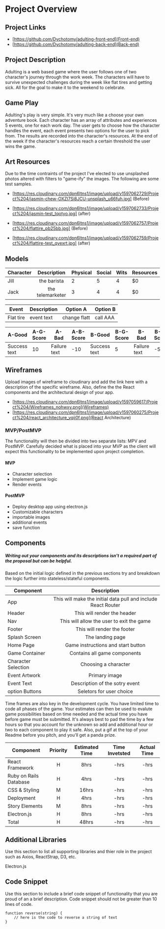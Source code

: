 # Project Overview

## Project Links

- [https://github.com/Dychotomy/adulting-front-end](Front-end)
- [https://github.com/Dychotomy/adulting-back-end](Back-end)

## Project Description

Adulting is a web based game where the user follows one of two character's journey through the work week. The characters will have to survive unexpected challenges during the week like flat tires and getting sick. All for the goal to make it to the weekend to celebrate.   


## Game Play

Adulting's play is very simple. It's very much like a choose your own adventure book. Each character has an array of attributes and experiences 5 events, one for each work day. The user gets to choose how the character handles the event, each event presents two options for the user to pick from. The results are recorded into the character's resources. At the end of the week if the character's resources reach a certain threshold the user wins the game.

## Art Resources

Due to the time contraints of the project I've elected to use unsplashed photos altered with filters to "game-ify" the images. The following are some test samples.

- [https://res.cloudinary.com/dpn6ltns1/image/upload/v1597062729/Project%204/jasmin-chew-OXZI7Si8JCU-unsplash_u66fuh.jpg] (Before)
- [https://res.cloudinary.com/dpn6ltns1/image/upload/v1597062733/Project%204/jasmin-test_tqotyo.jpg] (after)

- [https://res.cloudinary.com/dpn6ltns1/image/upload/v1597062757/Project%204/flattire_pb25bb.jpg] (Before)
- [https://res.cloudinary.com/dpn6ltns1/image/upload/v1597062759/Project%204/flattire-test_qyexrt.jpg] (after)


## Models

| Character | Description | Physical | Social | Wits | Resources
| --- | :---: | --- | --- | --- | --- |
| Jill | the barista | 2 | 5 | 4 | $0 
| Jack | the telemarketer | 3 | 4 | 4 | $0 


| Event | Description | Option A | Option B |
| --- | --- | --- | --- |
| Flat tire | event text | change flatt | call AAA |

| A-Good |A-G-Score| A-Bad |A-B-Score| B-Good |B-G-Score| B-Bad |B-B-Score| Event_id
| --- | --- | --- | --- | --- | --- | --- | --- | --- |
| Success text | 10 | Failure text | -10 |Success text| 5 | Failure text | -5 | 1


## Wireframes

Upload images of wireframe to cloudinary and add the link here with a description of the specific wireframe. Also, define the the React components and the architectural design of your app.

- [https://res.cloudinary.com/dpn6ltns1/image/upload/v1597059617/Project%204/Wireframes_nohwxy.png](Wireframes)
- [https://res.cloudinary.com/dpn6ltns1/image/upload/v1597060275/Project%204/react_architecture_vqii0f.png](React Architecture)


### MVP/PostMVP 

The functionality will then be divided into two separate lists: MPV and PostMVP.  Carefully decided what is placed into your MVP as the client will expect this functionality to be implemented upon project completion.  


#### MVP 
- Character selection 
- Implement game logic
- Render events

#### PostMVP 

- Deploy desktop app using electron.js
- Customizable characters
- importable images
- additional events
- save function

## Components
##### Writing out your components and its descriptions isn't a required part of the proposal but can be helpful.

Based on the initial logic defined in the previous sections try and breakdown the logic further into stateless/stateful components. 

| Component | Description | 
| --- | :---: |  
| App | This will make the initial data pull and include React Router| 
| Header | This will render the header |
| Nav | This will allow the user to exit the game 
| Footer | This will render the footer | 
| Splash Screen | The landing page |
| Home Page | Game instructions and start button |
| Game Container | Contains all game components |
| Character Selection | Choosing a character |
| Event Artwork | Primary image |
| Event Text | Description of the sotry event |
| option Buttons | Seletors for user choice |


Time frames are also key in the development cycle.  You have limited time to code all phases of the game.  Your estimates can then be used to evalute game possibilities based on time needed and the actual time you have before game must be submitted. It's always best to pad the time by a few hours so that you account for the unknown so add and additional hour or two to each component to play it safe. Also, put a gif at the top of your Readme before you pitch, and you'll get a panda prize.

| Component | Priority | Estimated Time | Time Invetsted | Actual Time |
| --- | :---: |  :---: | :---: | :---: |
| React Framework | H | 8hrs| -hrs | -hrs |
| Ruby on Rails Database | H | 4hrs| -hrs | -hrs |
| CSS & Styling | M | 16hrs | -hrs | -hrs |
| Deployment | H | 4hrs | -hrs | -hrs |
| Story Elements | M | 8hrs | -hrs | -hrs |
| Electron.js | H | 8hrs | -hrs | -hrs |
| Total | H | 48hrs| -hrs | -hrs |

## Additional Libraries
 Use this section to list all supporting libraries and thier role in the project such as Axios, ReactStrap, D3, etc. 

 Electron.js

## Code Snippet

Use this section to include a brief code snippet of functionality that you are proud of an a brief description.  Code snippet should not be greater than 10 lines of code. 

```
function reverse(string) {
	// here is the code to reverse a string of text
}
```